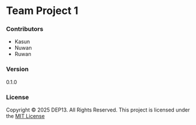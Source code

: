 # Team Project 1

### Contributors
- Kasun
- Nuwan
- Ruwan

### Version
0.1.0

### License
Copyright &copy; 2025 DEP13. All Rights Reserved.
This project is licensed under the [MIT License](LICENSE.txt)

